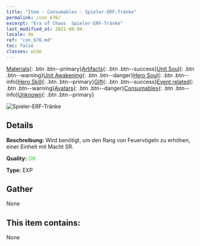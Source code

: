 ```yaml
---
title: "Item - Consumables - Spieler-ERF-Tränke"
permalink: /con_676/
excerpt: "Era of Chaos  Spieler-ERF-Tränke"
last_modified_at: 2021-08-04
locale: de
ref: "con_676.md"
toc: false
classes: wide
---
```

 [Materials](/ItemsDE/){: .btn .btn--primary}[Artifacts](/ItemsDE/Artifacts/){: .btn .btn--success}[Unit Soul](/ItemsDE/UnitSoul/){: .btn .btn--warning}[Unit Awakening](/ItemsDE/UnitAwakening/){: .btn .btn--danger}[Hero Soul](/ItemsDE/HeroSoul/){: .btn .btn--info}[Hero Skill](/ItemsDE/HeroSkill/){: .btn .btn--primary}[Gift](/ItemsDE/Gift/){: .btn .btn--success}[Event related](/ItemsDE/Events/){: .btn .btn--warning}[Avatars](/ItemsDE/Avatars/){: .btn .btn--danger}[Consumables](/ItemsDE/Consumables/){: .btn .btn--info}[Unknown](/ItemsDE/Unknown/){: .btn .btn--primary}

 ![Spieler-ERF-Tränke](/images/t/i_501.png)

## Details
 **Beschreibung:** Wird benötigt, um den Rang von Feuervögeln zu erhöhen, einer Einheit mit Macht SR.

 **Quality:** <span style="color: #32CD32">OK</span>

 **Type:** EXP

## Gather

  None

## This item contains:

  None

